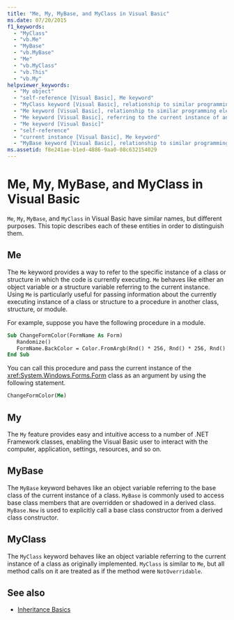 ```yaml
---
title: "Me, My, MyBase, and MyClass in Visual Basic"
ms.date: 07/20/2015
f1_keywords: 
  - "MyClass"
  - "vb.Me"
  - "MyBase"
  - "vb.MyBase"
  - "Me"
  - "vb.MyClass"
  - "vb.This"
  - "vb.My"
helpviewer_keywords: 
  - "My object"
  - "self-reference [Visual Basic], Me keyword"
  - "MyClass keyword [Visual Basic], relationship to similar programming elements"
  - "Me keyword [Visual Basic], relationship to similar programming elements"
  - "Me keyword [Visual Basic], referring to the current instance of an object"
  - "Me keyword [Visual Basic]"
  - "self-reference"
  - "current instance [Visual Basic], Me keyword"
  - "MyBase keyword [Visual Basic], relationship to similar programming elements"
ms.assetid: f8e241ae-b1ed-4886-9aa0-08c632154029
---
```

# Me, My, MyBase, and MyClass in Visual Basic
`Me`, `My`, `MyBase`, and `MyClass` in Visual Basic have similar names, but different purposes. This topic describes each of these entities in order to distinguish them.  
  
## Me  
 The `Me` keyword provides a way to refer to the specific instance of a class or structure in which the code is currently executing. `Me` behaves like either an object variable or a structure variable referring to the current instance. Using `Me` is particularly useful for passing information about the currently executing instance of a class or structure to a procedure in another class, structure, or module.  
  
 For example, suppose you have the following procedure in a module.  
  
```vb  
Sub ChangeFormColor(FormName As Form)  
   Randomize()  
   FormName.BackColor = Color.FromArgb(Rnd() * 256, Rnd() * 256, Rnd() * 256)  
End Sub  
```  
  
 You can call this procedure and pass the current instance of the <xref:System.Windows.Forms.Form> class as an argument by using the following statement.  
  
```vb  
ChangeFormColor(Me)  
```  
  
## My  
 The `My` feature provides easy and intuitive access to a number of .NET Framework classes, enabling the Visual Basic user to interact with the computer, application, settings, resources, and so on.  
  
## MyBase  
 The `MyBase` keyword behaves like an object variable referring to the base class of the current instance of a class. `MyBase` is commonly used to access base class members that are overridden or shadowed in a derived class. `MyBase.New` is used to explicitly call a base class constructor from a derived class constructor.  
  
## MyClass  
 The `MyClass` keyword behaves like an object variable referring to the current instance of a class as originally implemented. `MyClass` is similar to `Me`, but all method calls on it are treated as if the method were `NotOverridable`.  
  
## See also

- [Inheritance Basics](../../../visual-basic/programming-guide/language-features/objects-and-classes/inheritance-basics.md)
